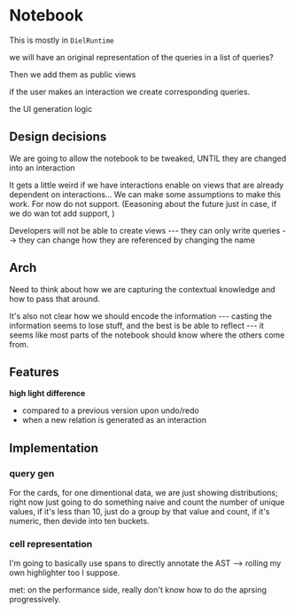 # Notebook

This is mostly in `DielRuntime`

we will have an original representation of the queries in a list of queries?

Then we add them as public views

if the user makes an interaction we create corresponding queries.

the UI generation logic 

## Design decisions

We are going to allow the notebook to be tweaked, UNTIL they are changed into an interaction

It gets a little weird if we have interactions enable on views that are already dependent on interactions... We can make some assumptions to make this work. For now do not support. (Eeasoning about the future just in case, if we do wan tot add support, )

Developers will not be able to create views --- they can only write queries --> they can change how they are referenced by changing the name

## Arch

Need to think about how we are capturing the contextual knowledge and how to pass that around.

It's also not clear how we should encode the information --- casting the information seems to lose stuff, and the best is be able to reflect --- it seems like most parts of the notebook should know where the others come from.

## Features

**high light difference**

* compared to a previous version upon undo/redo
* when a new relation is generated as an interaction

## Implementation


### query gen
For the cards, for one dimentional data, we are just showing distributions; right now just going to do something naive and count the number of unique values, if it's less than 10, just do a group by that value and count, if it's numeric, then devide into ten buckets.

### cell representation

I'm going to basically use spans to directly annotate the AST --> rolling my own highlighter too I suppose.

met: on the performance side, really don't know how to do the aprsing progressively.